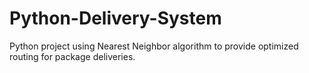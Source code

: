 # Python-Delivery-System
Python project using Nearest Neighbor algorithm to provide optimized routing for package deliveries.
